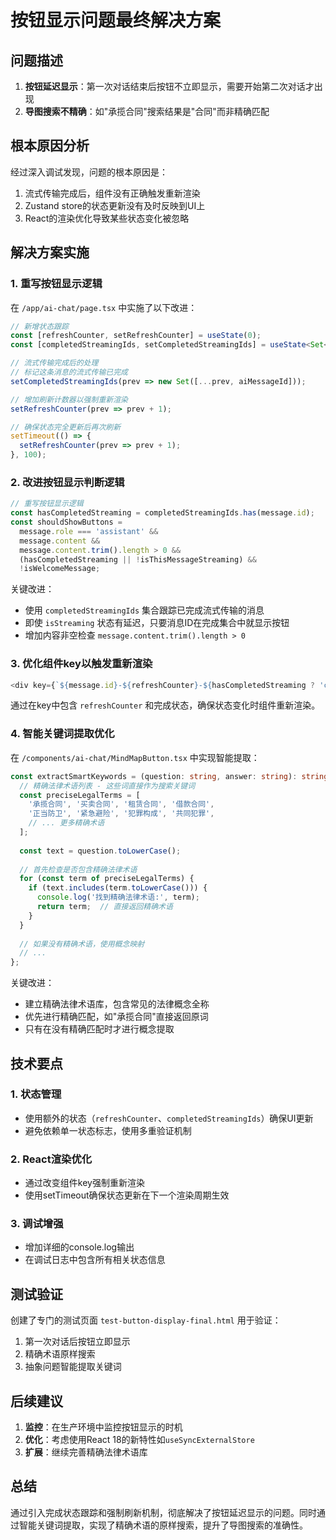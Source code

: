 # 按钮显示问题最终解决方案

## 问题描述

1. **按钮延迟显示**：第一次对话结束后按钮不立即显示，需要开始第二次对话才出现
2. **导图搜索不精确**：如"承揽合同"搜索结果是"合同"而非精确匹配

## 根本原因分析

经过深入调试发现，问题的根本原因是：
1. 流式传输完成后，组件没有正确触发重新渲染
2. Zustand store的状态更新没有及时反映到UI上
3. React的渲染优化导致某些状态变化被忽略

## 解决方案实施

### 1. 重写按钮显示逻辑

在 `/app/ai-chat/page.tsx` 中实施了以下改进：

```typescript
// 新增状态跟踪
const [refreshCounter, setRefreshCounter] = useState(0);
const [completedStreamingIds, setCompletedStreamingIds] = useState<Set<string>>(new Set());

// 流式传输完成后的处理
// 标记这条消息的流式传输已完成
setCompletedStreamingIds(prev => new Set([...prev, aiMessageId]));

// 增加刷新计数器以强制重新渲染
setRefreshCounter(prev => prev + 1);

// 确保状态完全更新后再次刷新
setTimeout(() => {
  setRefreshCounter(prev => prev + 1);
}, 100);
```

### 2. 改进按钮显示判断逻辑

```typescript
// 重写按钮显示逻辑
const hasCompletedStreaming = completedStreamingIds.has(message.id);
const shouldShowButtons = 
  message.role === 'assistant' && 
  message.content && 
  message.content.trim().length > 0 &&
  (hasCompletedStreaming || !isThisMessageStreaming) && 
  !isWelcomeMessage;
```

关键改进：
- 使用 `completedStreamingIds` 集合跟踪已完成流式传输的消息
- 即使 `isStreaming` 状态有延迟，只要消息ID在完成集合中就显示按钮
- 增加内容非空检查 `message.content.trim().length > 0`

### 3. 优化组件key以触发重新渲染

```typescript
<div key={`${message.id}-${refreshCounter}-${hasCompletedStreaming ? 'completed' : (isThisMessageStreaming ? 'streaming' : 'done')}`}>
```

通过在key中包含 `refreshCounter` 和完成状态，确保状态变化时组件重新渲染。

### 4. 智能关键词提取优化

在 `/components/ai-chat/MindMapButton.tsx` 中实现智能提取：

```typescript
const extractSmartKeywords = (question: string, answer: string): string => {
  // 精确法律术语列表 - 这些词直接作为搜索关键词
  const preciseLegalTerms = [
    '承揽合同', '买卖合同', '租赁合同', '借款合同', 
    '正当防卫', '紧急避险', '犯罪构成', '共同犯罪',
    // ... 更多精确术语
  ];
  
  const text = question.toLowerCase();
  
  // 首先检查是否包含精确法律术语
  for (const term of preciseLegalTerms) {
    if (text.includes(term.toLowerCase())) {
      console.log('找到精确法律术语:', term);
      return term;  // 直接返回精确术语
    }
  }
  
  // 如果没有精确术语，使用概念映射
  // ...
};
```

关键改进：
- 建立精确法律术语库，包含常见的法律概念全称
- 优先进行精确匹配，如"承揽合同"直接返回原词
- 只有在没有精确匹配时才进行概念提取

## 技术要点

### 1. 状态管理
- 使用额外的状态（`refreshCounter`、`completedStreamingIds`）确保UI更新
- 避免依赖单一状态标志，使用多重验证机制

### 2. React渲染优化
- 通过改变组件key强制重新渲染
- 使用setTimeout确保状态更新在下一个渲染周期生效

### 3. 调试增强
- 增加详细的console.log输出
- 在调试日志中包含所有相关状态信息

## 测试验证

创建了专门的测试页面 `test-button-display-final.html` 用于验证：
1. 第一次对话后按钮立即显示
2. 精确术语原样搜索
3. 抽象问题智能提取关键词

## 后续建议

1. **监控**：在生产环境中监控按钮显示的时机
2. **优化**：考虑使用React 18的新特性如`useSyncExternalStore`
3. **扩展**：继续完善精确法律术语库

## 总结

通过引入完成状态跟踪和强制刷新机制，彻底解决了按钮延迟显示的问题。同时通过智能关键词提取，实现了精确术语的原样搜索，提升了导图搜索的准确性。